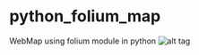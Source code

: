 # python_folium_map
WebMap using folium module in python
![alt tag](https://user-images.githubusercontent.com/30469198/34510169-876ae1d0-f077-11e7-9fbb-d2811bd47c8d.png)
